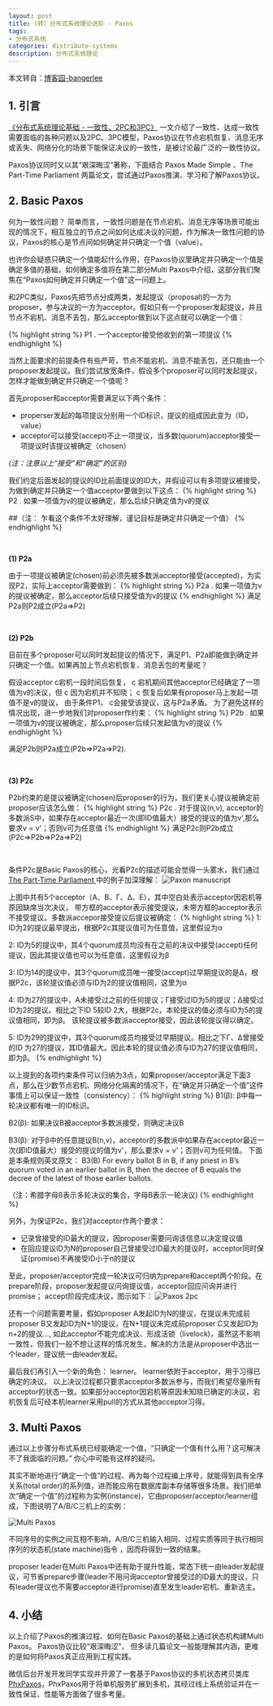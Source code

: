 ```yaml
---
layout: post
title: (转）分布式系统理论进阶 - Paxos
tags:
- 分布式系统
categories: distribute-systems
description: 分布式系统理论
---
```


本文转自：[博客园-bangerlee](http://transcoder.baiducontent.com/tc?srd=1&dict=32&h5ad=1&bdenc=1&lid=12288400752482103203&nsrc=IlPT2AEptyoA_yixCFOxXnANedT62v3IEQGG_ytK1DK6mlrte4viZQRAYD06N8qIH5DwgTCccQoDlnGh_mEl8BZZhOgtfq)

<!-- more -->

## 1. 引言

[《分布式系统理论基础 - 一致性、2PC和3PC》](https://ivanzz1001.github.io/records/post/distribute-systems/2017/08/22/distribute-systems-theory-part1) 一文介绍了一致性、达成一致性需要面临的各种问题以及2PC、3PC模型，Paxos协议在节点宕机恢复、消息无序或丢失、网络分化的场景下能保证决议的一致性，是被讨论最广泛的一致性协议。

Paxos协议同时又以其“艰深晦涩”著称，下面结合 Paxos Made Simple 、The Part-Time Parliament 两篇论文，尝试通过Paxos推演、学习和了解Paxos协议。


## 2. Basic Paxos

何为一致性问题？ 简单而言，一致性问题是在节点宕机、消息无序等场景可能出现的情况下，相互独立的节点之间如何达成决议的问题，作为解决一致性问题的协议，Paxos的核心是节点间如何确定并只确定一个值（value）。

也许你会疑惑只确定一个值能起什么作用，在Paxos协议里确定并只确定一个值是确定多值的基础，如何确定多值将在第二部分Multi Paxos中介绍，这部分我们聚焦在“Paxos如何确定并只确定一个值”这一问题上。


和2PC类似，Paxos先把节点分成两类，发起提议（proposal)的一方为proposer，参与决议的一方为acceptor。假如只有一个proposer发起提议，并且节点不宕机、消息不丢包，那么acceptor做到以下这点就可以确定一个值：

{% highlight string %}
P1
. 一个acceptor接受他收到的第一项提议
{% endhighlight %}

当然上面要求的前提条件有些严苛，节点不能宕机、消息不能丢包，还只能由一个proposer发起提议。我们尝试放宽条件，假设多个proposer可以同时发起提议，怎样才能做到确定并只确定一个值呢？

首先proposer和acceptor需要满足以下两个条件：

* properser发起的每项提议分别用一个ID标识，提议的组成因此变为（ID，value）
* acceptor可以接受(accept)不止一项提议，当多数(quorum)acceptor接受一项提议时该提议被确定（chosen）

*(注：注意以上“接受”和“确定”的区别)*

我们约定后面发起的提议的ID比前面提议的ID大，并假设可以有多项提议被接受，为做到确定并只确定一个值acceptor要做到以下这点：
{% highlight string %}
P2
. 如果一项值为v的提议被确定，那么后续只确定值为v的提议

 ##（注： 乍看这个条件不太好理解，谨记目标是确定并只确定一个值）
{% endhighlight %}

<br />


**(1) P2a**
 
由于一项提议被确定(chosen)前必须先被多数派acceptor接受(accepted)，为实现P2，实际上acceptor需要做到：
{% highlight string %}
P2a
. 如果一项值为v的提议被确定，那么acceptor后续只接受值为v的提议
{% endhighlight %}
满足P2a则P2成立(P2a=>P2)

<br />


**(2) P2b**

目前在多个proposer可以同时发起提议的情况下，满足P1、P2a即能做到确定并只确定一个值。如果再加上节点宕机恢复、消息丢包的考量呢？

假设acceptor c宕机一段时间后恢复， c 宕机期间其他acceptor已经确定了一项值为v的决议，但 c 因为宕机并不知晓； c 恢复后如果有proposer马上发起一项值不是v的提议， 由于条件P1， c会接受该提议，这与P2a矛盾。 为了避免这样的情况出现，进一步地我们对proposer作约束：
{% highlight string %}
P2b
. 如果一项值为v的提议被确定，那么proposer后续只发起值为v的提议
{% endhighlight %}

满足P2b则P2a成立(P2b=>P2a=>P2).

<br />


**(3) P2c** 

P2b约束的是提议被确定(chosen)后proposer的行为，我们更关心提议被确定前proposer应该怎么做：
{% highlight string %}
P2c
. 对于提议(n,v), acceptor的多数派S中，如果存在acceptor最近一次(即ID值最大）接受的提议的值为v',那么要求v = v'；否则v可为任意值
{% endhighlight %}
满足P2c则P2b成立(P2c=>P2b=>P2a=>P2)

<br />


条件P2c是Basic Paxos的核心，光看P2c的描述可能会觉得一头雾水，我们通过[The Part-Time Parliament  ](http://research.microsoft.com/en-us/um/people/lamport/pubs/lamport-paxos.pdf)中的例子加深理解：
![Paxon manuscript](https://ivanzz1001.github.io/records/assets/img/distribute/paxos_manuscript.png)

上图中共有5个acceptor（Α、Β、Γ、Δ、Ε），其中空白处表示acceptor因宕机等原因缺席当次决议， 带方框的acceptor表示接受提议，未带方框的acceptor表示不接受提议。多数派accepor接受提议后提议被确定：
{% highlight string %}
1: ID为2的提议最早提出，根据P2c其提议值可为任意值，这里假设为α

2: ID为5的提议中，其4个quorum成员均没有在之前的决议中接受(accept)任何提议，因此其提议值也可以为任意值，这里假设为β

3: ID为14的提议中，其3个quorum成员唯一接受(accept)过早期提议的是Δ，根据P2c，该轮提议值必须与ID为2的提议值相同，这里为α

4: ID为27的提议中，Α未接受过之前的任何提议；Γ接受过ID为5的提议；Δ接受过ID为2的提议。相比之下ID 5较ID 2大，根据P2c，本轮提议的值必须与ID为5的提议值相同，即为β。 
   该轮提议被多数派acceptor接受，因此该轮提议得以确定。

5: ID为29的提议中，其3个quorum成员均接受过早期提议。相比之下Γ、Δ曾接受的ID 为27的提议，其ID值最大。因此本轮的提议值必须与ID为27的提议值相同，即为β。
{% endhighlight %}

以上提到的各项约束条件可以归纳为3点，如果proposer/acceptor满足下面3点，那么在少数节点宕机、网络分化隔离的情况下，在“确定并只确定一个值”这件事情上可以保证一致性（consistency）：
{% highlight string %}
B1(β): β中每一轮决议都有唯一的ID标识。

B2(β): 如果决议B被acceptor多数派接受，则确定决议B

B3(β): 对于β中的任意提议B(n,v)，acceptor的多数派中如果存在acceptor最近一次(即ID值最大）接受的提议的值为v'，那么要求v = v'；否则v可为任何值。
下面是本条规则英文原文：
B3(B) For every ballot B in B, if any priest in B’s quorum voted in an earlier ballot in B, then the decree of B equals the decree of the latest of those earlier ballots.


（注：希腊字母ß表示多轮决议的集合，字母B表示一轮决议)
{% endhighlight %}


另外，为保证P2c，我们对acceptor作两个要求：

* 记录曾接受的ID最大的提议，因proposer需要问询该信息以决定提议值
* 在回应提议ID为N的proposer自己曾接受过ID最大的提议时，acceptor同时保证(promise)不再接受ID小于n的提议 


至此，proposer/acceptor完成一轮决议可归纳为prepare和accept两个阶段。在prepare阶段，proposer发起提议问询提议值，acceptor回应问询并进行promise； accept阶段完成决议，图示如下：
![Paxos 2pc](https://ivanzz1001.github.io/records/assets/img/distribute/paxos_2pc.png)


还有一个问题需要考量，假如proposer A发起ID为N的提议，在提议未完成前proposer B又发起ID为N+1的提议，在N+1提议未完成前proposer C又发起ID为n+2的提议..., 如此acceptor不能完成决议、形成活锁（livelock)，虽然这不影响一致性，但我们一般不想让这样的情况发生。解决的方法是从proposer中选出一个leader，提议统一由leader发起。

最后我们再引入一个新的角色： learner。 learner依附于acceptor，用于习得已确定的决议。 以上决议过程都只要求acceptor多数派参与，而我们希望尽量所有acceptor的状态一致。如果部分acceptor因宕机等原因未知晓已确定的决议，宕机恢复后可经本机learner采用pull的方式从其他acceptor习得。
 

## 3. Multi Paxos

通过以上步骤分布式系统已经能确定一个值，“只确定一个值有什么用？这可解决不了我面临的问题。” 你心中可能有这样的疑问。


其实不断地进行“确定一个值”的过程、再为每个过程编上序号，就能得到具有全序关系(total order)的系列值，进而能应用在数据库副本存储等很多场景。我们把单次“确定一个值”的过程称为实例(instance)，它由proposer/acceptor/learner组成，下图说明了A/B/C三机上的实例：

![Multi Paxos](https://ivanzz1001.github.io/records/assets/img/distribute/paxos_multi.png)

不同序号的实例之间互相不影响，A/B/C三机输入相同、过程实质等同于执行相同序列的状态机(state machine)指令 ，因而将得到一致的结果。


proposer leader在Multi Paxos中还有助于提升性能，常态下统一由leader发起提议，可节省prepare步骤(leader不用问询acceptor曾接受过的ID最大的提议，只有leader提议也不需要acceptor进行promise)直至发生leader宕机、重新选主。


## 4. 小结

以上介绍了Paxos的推演过程、如何在Basic Paxos的基础上通过状态机构建Multi Paxos。 Paxos协议比较“艰深晦涩”， 但多读几篇论文一般能理解其内涵，更难的是如何将Paxos真正应用到工程实践。

微信后台开发开发同学实现并开源了一套基于Paxos协议的多机状态拷贝类库[PhxPaxos](https://github.com/tencent-wechat/phxpaxos)，PhxPaxos用于将单机服务扩展到多机，其经过线上系统验证并在一致性保证、性能等方面做了很多考量。 




<br />
<br />
<br />


